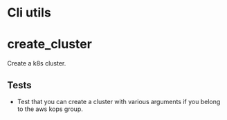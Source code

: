 # Cli utils

# create_cluster

Create a k8s cluster.

## Tests

* Test that you can create a cluster with various arguments if you belong to the aws kops group.
